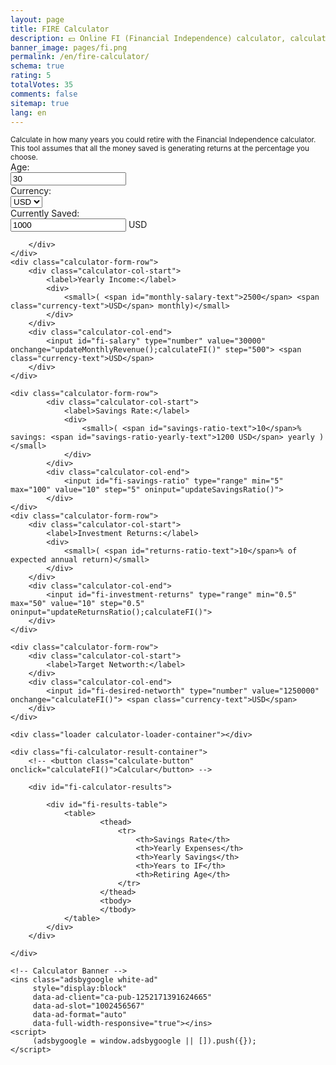 ```yaml
---
layout: page
title: FIRE Calculator
description: 💵 Online FI (Financial Independence) calculator, calculate when you could retire and obtain financial independence / freedom.
banner_image: pages/fi.png
permalink: /en/fire-calculator/
schema: true
rating: 5
totalVotes: 35
comments: false
sitemap: true
lang: en
---
```

<small>
    Calculate in how many years you could retire with the Financial Independence calculator.
    This tool assumes that all the money saved is generating returns at the percentage you choose.
</small>
<div class="calculator-block  calculator-fi">
    <div class="calculator-form-row">
        <div class="calculator-col-start">
            <label>Age:</label>
        </div>
        <div class="calculator-col-end">
            <input id="fi-age" type="number" value="30" max="100" onchange="calculateFI()">
        </div>
    </div>
    <div class="calculator-form-row">
        <div class="calculator-col-start">
            <label>Currency:</label>
        </div>
        <div class="calculator-col-end">
            <select id="fi-fiat" onchange="updateCurrency()">
                <option>USD</option>
                <option>EUR</option>
            </select>
        </div>
    </div>
    <div class="calculator-form-row">
        <div class="calculator-col-start">
            <label>Currently Saved:</label>
        </div>
        <div class="calculator-col-end">
            <input id="fi-accumulated" type="number" value="1000" onchange="calculateFI()" step="500">  <span class="currency-text">USD</span>
            
        </div>
    </div>
    <div class="calculator-form-row">
        <div class="calculator-col-start">
            <label>Yearly Income:</label>
            <div>
                <small>( <span id="monthly-salary-text">2500</span> <span class="currency-text">USD</span> monthly)</small>
            </div>
        </div>
        <div class="calculator-col-end">
            <input id="fi-salary" type="number" value="30000" onchange="updateMonthlyRevenue();calculateFI()" step="500"> <span class="currency-text">USD</span>
        </div>
    </div>

    <div class="calculator-form-row">
            <div class="calculator-col-start">
                <label>Savings Rate:</label>
                <div>
                    <small>( <span id="savings-ratio-text">10</span>% savings: <span id="savings-ratio-yearly-text">1200 USD</span> yearly )</small>
                </div>
            </div>
            <div class="calculator-col-end">
                <input id="fi-savings-ratio" type="range" min="5" max="100" value="10" step="5" oninput="updateSavingsRatio()">
            </div>
    </div>
    <div class="calculator-form-row">
        <div class="calculator-col-start">
            <label>Investment Returns:</label>
            <div>
                <small>( <span id="returns-ratio-text">10</span>% of expected annual return)</small>
            </div>
        </div>
        <div class="calculator-col-end">
            <input id="fi-investment-returns" type="range" min="0.5" max="50" value="10" step="0.5" oninput="updateReturnsRatio();calculateFI()">
        </div>
    </div>

    <div class="calculator-form-row">
        <div class="calculator-col-start">
            <label>Target Networth:</label>
        </div>
        <div class="calculator-col-end">
            <input id="fi-desired-networth" type="number" value="1250000" onchange="calculateFI()"> <span class="currency-text">USD</span>
        </div>
    </div>

    <div class="loader calculator-loader-container"></div>
    
    <div class="fi-calculator-result-container">
        <!-- <button class="calculate-button" onclick="calculateFI()">Calcular</button> -->
        
        <div id="fi-calculator-results">

            <div id="fi-results-table">
                <table>
                        <thead>
                            <tr>
                                <th>Savings Rate</th>
                                <th>Yearly Expenses</th>
                                <th>Yearly Savings</th>
                                <th>Years to IF</th>
                                <th>Retiring Age</th>
                            </tr>
                        </thead>
                        <tbody>
                        </tbody>
                </table>
            </div>
        </div>

    </div>

    <!-- Calculator Banner -->
    <ins class="adsbygoogle white-ad"
         style="display:block"
         data-ad-client="ca-pub-1252171391624665"
         data-ad-slot="1002456567"
         data-ad-format="auto"
         data-full-width-responsive="true"></ins>
    <script>
         (adsbygoogle = window.adsbygoogle || []).push({});
    </script>
</div>

<script defer src="{{ site.baseurl }}/js/fi.js?{{site.time | date: '%s%N'}}"></script>
